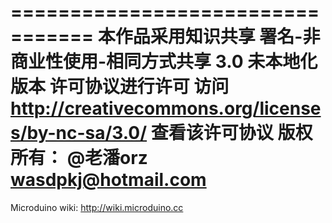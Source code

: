  =================================
 本作品采用知识共享 署名-非商业性使用-相同方式共享 3.0 未本地化版本 许可协议进行许可
 访问 http://creativecommons.org/licenses/by-nc-sa/3.0/ 查看该许可协议
 版权所有：
 @老潘orz  wasdpkj@hotmail.com
 =================================

 Microduino wiki:
 http://wiki.microduino.cc
